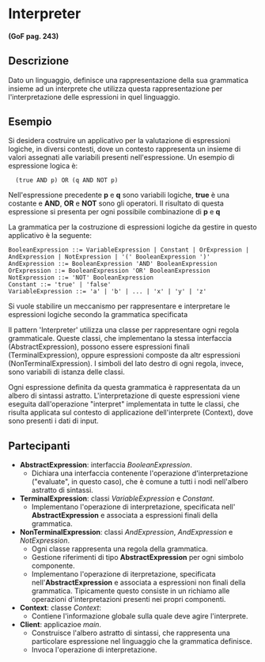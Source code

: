# Interpreter
#### (GoF pag. 243)

## Descrizione
Dato un linguaggio, definisce una rappresentazione della sua grammatica insieme ad un interprete che utilizza questa rappresentazione per l'interpretazione delle espressioni in quel linguaggio.

## Esempio
Si desidera costruire un applicativo per la valutazione di espressioni logiche, in diversi contesti, dove un contesto rappresenta un insieme di valori assegnati alle variabili presenti nell'espressione. Un esempio di espressione logica è:
```
  (true AND p) OR (q AND NOT p)
```
Nell'espressione precedente __p__ e __q__ sono variabili logiche, __true__ è una costante e __AND__, __OR__ e __NOT__ sono gli operatori. Il risultato di questa espressione si presenta per ogni possibile combinazione di __p__ e __q__

La grammatica per la costruzione di espressioni logiche da gestire in questo applicativo è la seguente:

```
BooleanExpression ::= VariableExpression | Constant | OrExpression | AndExpression | NotExpression | '(' BooleanExpression ')'
AndExpression ::= BooleanExpression 'AND' BooleanExpression
OrExpression ::= BooleanExpression 'OR' BooleanExpression
NotExpression ::= 'NOT' BooleanExpression
Constant ::= 'true' | 'false'
VariableExpression ::= 'a' | 'b' | ... | 'x' | 'y' | 'z'
```

Si vuole stabilire un meccanismo per rappresentare e interpretare le espressioni logiche secondo la grammatica specificata

Il pattern 'Interpreter' utilizza una classe per rappresentare ogni regola grammaticale. Queste classi, che implementano la stessa interfaccia (AbstractExpression), possono essere espressioni finali (TerminalExpression), oppure espressioni composte da altr espressioni (NonTerminalExpression). I simboli del lato destro di ogni regola, invece, sono variabili di istanza delle classi.

Ogni espressione definita da questa grammatica è rappresentata da un albero di sintassi astratto. L'interpretazione di queste espressioni viene eseguita dall'operazione "interpret" implementata in tutte le classi, che risulta applicata sul contesto di applicazione dell'interprete (Context), dove sono presenti i dati di input.

## Partecipanti
* **AbstractExpression**: interfaccia _BooleanExpression_.
  - Dichiara una interfaccia contenente l'operazione d'interpretazione ("evaluate", in questo caso), che è comune a tutti i nodi nell'albero astratto di sintassi.
* **TerminalExpression**: classi _VariableExpression_ e _Constant_.
  - Implementano l'operazione di interpretazione, specificata nell' **AbstractExpression** e associata a espressioni finali della grammatica.
* **NonTerminalExpression**: classi _AndExpression_, _AndExpression_ e _NotExpression_.
  - Ogni classe rappresenta una regola della grammatica.
  - Gestione riferimenti di tipo **AbstractExpression** per ogni simbolo componente.
  - Implementano l'operazione di iterpretazione, specificata nell'**AbstractExpression** e associata a espressioni non finali della grammatica. Tipicamente questo consiste in un richiamo alle operazioni d'interpretazioni presenti nei propri componenti.
* **Context**: classe _Context_:
  - Contiene l'informazione globale sulla quale deve agire l'interprete.
* **Client**: applicazioe _main_.
  - Construisce l'albero astratto di sintassi, che rappresenta una particolare espressione nel linguaggio che la grammatica definisce.
  - Invoca l'operazione di interpretazione.
